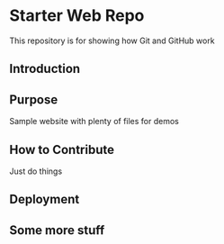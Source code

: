 # Starter Web Repo

This repository is for showing how Git and GitHub work

## Introduction

## Purpose

Sample website with plenty of files for demos

## How to Contribute

Just do things

## Deployment

## Some more stuff
